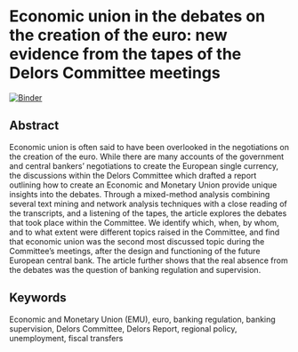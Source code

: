 # Economic union in the debates on the creation of the euro: new evidence from the tapes of the Delors Committee meetings


[![Binder](https://mybinder.org/badge_logo.svg)](https://jdh-binder.curvenote.dev/services/binder/v2/gh/jdh-observer/4ZDXFXQwhoA8/main?filepath=delors_anonymised.ipynb)



## Abstract
Economic union is often said to have been overlooked in the negotiations on the creation of the euro. While there are many accounts of the government and central bankers’ negotiations to create the European single currency, the discussions within the Delors Committee which drafted a report outlining how to create an Economic and Monetary Union provide unique insights into the debates. Through a mixed-method analysis combining several text mining and network analysis techniques with a close reading of the transcripts, and a listening of the tapes, the article explores the debates that took place within the Committee. We identify which, when, by whom, and to what extent were different topics raised in the Committee, and find that economic union was the second most discussed topic during the Committee’s meetings, after the design and functioning of the future European central bank. The article further shows that the real absence from the debates was the question of banking regulation and supervision.

## Keywords
Economic and Monetary Union (EMU), euro, banking regulation, banking supervision, Delors Committee, Delors Report, regional policy, unemployment, fiscal transfers
